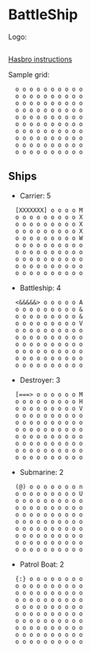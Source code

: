 # BattleShip

Logo:
```
```

[Hasbro instructions](https://www.hasbro.com/common/instruct/BattleShip_(2002).PDF)

Sample grid:
```
  o o o o o o o o o o
  o o o o o o o o o o
  o o o o o o o o o o
  o o o o o o o o o o
  o o o o o o o o o o
  o o o o o o o o o o
  o o o o o o o o o o
  o o o o o o o o o o
  o o o o o o o o o o
  o o o o o o o o o o
```
## Ships
- Carrier: 5
```
  [XXXXXXX] o o o o M
  o o o o o o o o o X
  o o o o o o o o o X
  o o o o o o o o o X
  o o o o o o o o o W
  o o o o o o o o o o
  o o o o o o o o o o
  o o o o o o o o o o
  o o o o o o o o o o
  o o o o o o o o o o
```
- Battleship: 4
```
  <&&&&&> o o o o o A
  o o o o o o o o o &
  o o o o o o o o o &
  o o o o o o o o o V
  o o o o o o o o o o
  o o o o o o o o o o
  o o o o o o o o o o
  o o o o o o o o o o
  o o o o o o o o o o
  o o o o o o o o o o
```
- Destroyer: 3
```
  [===> o o o o o o M
  o o o o o o o o o H
  o o o o o o o o o V
  o o o o o o o o o o
  o o o o o o o o o o
  o o o o o o o o o o
  o o o o o o o o o o
  o o o o o o o o o o
  o o o o o o o o o o
  o o o o o o o o o o
```
- Submarine: 2
```
  (@) o o o o o o o n
  o o o o o o o o o U
  o o o o o o o o o o
  o o o o o o o o o o
  o o o o o o o o o o
  o o o o o o o o o o
  o o o o o o o o o o
  o o o o o o o o o o
  o o o o o o o o o o
  o o o o o o o o o o
```
- Patrol Boat: 2
```
  {:} o o o o o o o o
  o o o o o o o o o o
  o o o o o o o o o o
  o o o o o o o o o o
  o o o o o o o o o o
  o o o o o o o o o o
  o o o o o o o o o o
  o o o o o o o o o o
  o o o o o o o o o o
  o o o o o o o o o o
```

